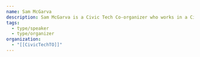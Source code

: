 ```yaml
---
name: Sam McGarva
description: Sam McGarva is a Civic Tech Co-organizer who works in a City Councillor’s office on communications, engagement, policy, and directly supporting residents. She has a background in design, research, and policy and strongly believes in the value of civic engagement.
tags:
  - type/speaker
  - type/organizer
organization:
  - "[[CivicTechTO]]"
---
```

